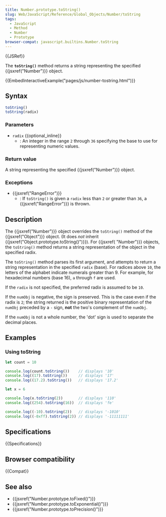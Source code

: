 ```yaml
---
title: Number.prototype.toString()
slug: Web/JavaScript/Reference/Global_Objects/Number/toString
tags:
  - JavaScript
  - Method
  - Number
  - Prototype
browser-compat: javascript.builtins.Number.toString
---
```

{{JSRef}}

The **`toString()`** method returns a string representing the specified
{{jsxref("Number")}} object.

{{EmbedInteractiveExample("pages/js/number-tostring.html")}}

## Syntax

```js
toString()
toString(radix)
```

### Parameters

- `radix` {{optional_inline}}
  - : An integer in the range `2` through `36` specifying the base to use for
    representing numeric values.

### Return value

A string representing the specified {{jsxref("Number")}} object.

### Exceptions

- {{jsxref("RangeError")}}
  - : If `toString()` is given a `radix` less than `2` or greater than `36`, a
    {{jsxref("RangeError")}} is thrown.

## Description

The {{jsxref("Number")}} object overrides the `toString()` method of the
{{jsxref("Object")}} object. (It does _not_ inherit
{{jsxref("Object.prototype.toString()")}}). For
{{jsxref( "Number")}} objects, the `toString()` method returns a string
representation of the object in the specified radix.

The `toString()` method parses its first argument, and attempts to return a
string representation in the specified `radix` (base). For radices above `10`,
the letters of the alphabet indicate numerals greater than 9. For example, for
hexadecimal numbers (base 16), `a` through `f` are used.

If the `radix` is not specified, the preferred radix is assumed to be `10`.

If the `numObj` is negative, the sign is preserved. This is the case even if the
radix is `2`; the string returned is the positive binary representation of the
`numObj` preceded by a `-` sign, **not** the two's complement of the `numObj`.

If the `numObj` is not a whole number, the 'dot' sign is used to separate the
decimal places.

## Examples

### Using toString

```js
let count = 10

console.log(count.toString())    // displays '10'
console.log((17).toString())     // displays '17'
console.log((17.2).toString())   // displays '17.2'

let x = 6

console.log(x.toString(2))       // displays '110'
console.log((254).toString(16))  // displays 'fe'

console.log((-10).toString(2))   // displays '-1010'
console.log((-0xff).toString(2)) // displays '-11111111'
```

## Specifications

{{Specifications}}

## Browser compatibility

{{Compat}}

## See also

- {{jsxref("Number.prototype.toFixed()")}}
- {{jsxref("Number.prototype.toExponential()")}}
- {{jsxref("Number.prototype.toPrecision()")}}
